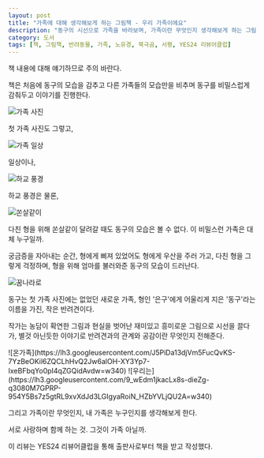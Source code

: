 ```yaml
---
layout: post
title: "가족에 대해 생각해보게 하는 그림책 - 우리 가족이에요"
description: "동구의 시선으로 가족을 바라보며, 가족이란 무엇인지 생각해보게 하는 그림책이다."
category: 도서
tags: [책, 그림책, 반려동물, 가족, 노유경, 북극곰, 서평, YES24 리뷰어클럽]
---
```


<div class="im im-warning">
책 내용에 대해 얘기하므로 주의 바란다.
</div>

책은 처음에 동구의 모습을 감추고 다른 가족들의 모습만을 비추며
동구를 비밀스럽게 감춰두고 이야기를 진행한다.

![가족 사진](https://lh3.googleusercontent.com/YGyE5KSZCB9w_HPvVEfJuIf8YhagZW-gS6o_tPQEtHBrTmTRroSIH4YnKvbGhuJ_ShfyL4WK3zaTCA=s480)

첫 가족 사진도 그렇고,

![가족 일상](https://lh3.googleusercontent.com/s8uiB1p3B36QwPrIES5yi609V-w6S5dS55NXUldW1qAJkvhS3ZqSkhA3loAnarVjIBPU9bTrZ0cqow=s640)

일상이나,

![하교 풍경](https://lh3.googleusercontent.com/VFb-Pbx0X7LMKU57Fes1Il5ytg0q1B47qLlJwafMXorou9LjaE4rxqodym6vFeN9bvZhaPVGmsfLnA=s640)

하교 풍경은 물론,

![쏜살같이](https://lh3.googleusercontent.com/CYjhyGxuNY1xpCFX_N1aNN7eWVhw70LLZg4AG_KQje6o2Xd1E2KVf59RcV7zmiHpA3biZYznIuiB5A=s640)

다친 형을 위해 쏜살같이 달려갈 때도 동구의 모습은 볼 수 없다.
이 비밀스런 가족은 대체 누구일까.

궁금증을 자아내는 순간,
형에게 삐져 있었어도 형에게 우산을 주러 가고,
다친 형을 그렇게 걱정하며,
형을 위해 엄마를 불러와준 동구의 모습이 드러난다.

![꿈나라로](https://lh3.googleusercontent.com/bRJ_DP2tKG1Sx35qEHxasNUiEIWq3qs7tHxWOHxwE4dYPW7MPWL4lUrNWK0IhDquvKkkDV76zQVJdg=s640)

동구는 첫 가족 사진에는 없었던 새로운 가족,
형인 '은구'에게 어울리게 지은 '동구'라는 이름을 가진,
작은 반려견이다.

작가는 농담이 확연한 그림과
현실을 벗어난 재미있고 흥미로운 그림으로 시선을 끌다가,
별것 아닌듯한 이야기로
반려견과의 관계와 공감이란 무엇인지 전해준다.

<p class="center" markdown="1">
![온가족](https://lh3.googleusercontent.com/J5PiDa13djVm5FucQvKS-7YzBeOKil6ZQCLhHvQ2Jw6alOH-XY3Yp7-IxeBFbqYo0pI4qZGQidAvdw=w340)
![우리는](https://lh3.googleusercontent.com/9_wEdm1jkacLx8s-dieZg-q3080M7GPRP-954Y5Bs7z5gtRL9xvXdJd3LGIgyaRoiN_HZbYVLjQU2A=w340)
</p>

그리고 가족이란 무엇인지,
내 가족은 누구인지를 생각해보게 한다.

서로 사랑하며 함께 하는 것.
그것이 가족 아닐까.



<div class="im im-info">
이 리뷰는 YES24 리뷰어클럽을 통해 출판사로부터 책을 받고 작성했다.
</div>
